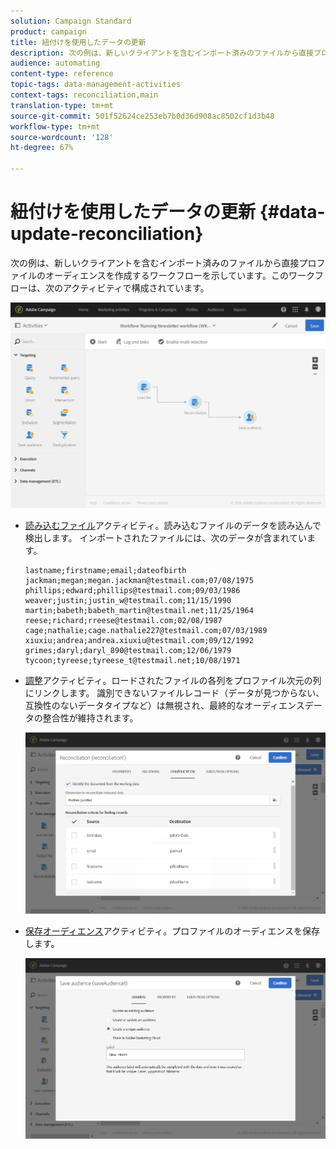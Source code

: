 ```yaml
---
solution: Campaign Standard
product: campaign
title: 紐付けを使用したデータの更新
description: 次の例は、新しいクライアントを含むインポート済みのファイルから直接プロファイルのオーディエンスを作成するワークフローを示しています。
audience: automating
content-type: reference
topic-tags: data-management-activities
context-tags: reconciliation,main
translation-type: tm+mt
source-git-commit: 501f52624ce253eb7b0d36d908ac8502cf1d3b48
workflow-type: tm+mt
source-wordcount: '128'
ht-degree: 67%

---
```



# 紐付けを使用したデータの更新 {#data-update-reconciliation}

次の例は、新しいクライアントを含むインポート済みのファイルから直接プロファイルのオーディエンスを作成するワークフローを示しています。このワークフローは、次のアクティビティで構成されています。

![](assets/identification_example2.png)

* [読み込むファイル](../../automating/using/load-file.md)アクティビティ。読み込むファイルのデータを読み込んで検出します。 インポートされたファイルには、次のデータが含まれています。

   ```
   lastname;firstname;email;dateofbirth
   jackman;megan;megan.jackman@testmail.com;07/08/1975
   phillips;edward;phillips@testmail.com;09/03/1986
   weaver;justin;justin_w@testmail.com;11/15/1990
   martin;babeth;babeth_martin@testmail.net;11/25/1964
   reese;richard;rreese@testmail.com;02/08/1987
   cage;nathalie;cage.nathalie227@testmail.com;07/03/1989
   xiuxiu;andrea;andrea.xiuxiu@testmail.com;09/12/1992
   grimes;daryl;daryl_890@testmail.com;12/06/1979
   tycoon;tyreese;tyreese_t@testmail.net;10/08/1971
   ```

* [調整](../../automating/using/reconciliation.md)アクティビティ。ロードされたファイルの各列をプロファイル次元の列にリンクします。 識別できないファイルレコード（データが見つからない、互換性のないデータタイプなど）は無視され、最終的なオーディエンスデータの整合性が維持されます。

   ![](assets/identification_example1.png)

* [保存オーディエンス](../../automating/using/save-audience.md)アクティビティ。プロファイルのオーディエンスを保存します。

   ![](assets/identification_example3.png)
